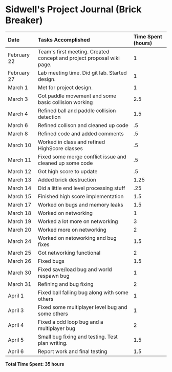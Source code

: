 # Sidwell's Project Journal (Brick Breaker) #

| **Date** | **Tasks Accomplished** | **Time Spent (hours)** |
|:---------|:-----------------------|:-----------------------|
| February 22 | Team's first meeting. Created concept and project proposal wiki page. | 1                      |
| February 27 | Lab meeting time. Did git lab. Started design.| 1                      |
| March 1  | Met for project design. | 1                      |
| March 3  | Got paddle movement and some basic collision working | 2.5                    |
| March 4  | Refined ball and paddle collision detection | 1.5                    |
| March 6  | Refined collison and cleaned up code| .5                     |
| March 8  | Refined code and added comments | .5                     |
| March 10 | Worked in class and refined HighScore classes| .5                     |
| March 11 | Fixed some merge conflict issue and cleaned up some code| .5                     |
| March 12 | Got high score to update| .5                     |
| March 13 | Added brick destruction| 1.25                   |
| March 14 | Did a little end level processing stuff| .25                    |
| March 15 | Finished high score implementation| 1.5                    |
| March 17 | Worked on bugs and memory leaks| 1.5                    |
| March 18 | Worked on networking   | 1                      |
| March 19 | Worked a lot more on networking| 3                      |
| March 20 | Worked more on networking| 2                      |
| March 24 | Worked on netoworking and bug fixes| 1.5                    |
| March 25 | Got networking functional| 2                      |
| March 26 | Fixed bugs             | 1.5                    |
| March 30 | Fixed save/load bug and world respawn bug| 1                      |
| March 31 | Refining and bug fixing| 2                      |
| April 1  | Fixed ball falling bug along with some others| 1                      |
| April 3  | Fixed some multiplayer level bug and some others| 1                      |
| April 4  | Fixed a odd loop bug and a multiplayer bug| 2                      |
| April 5  | Small bug fixing and testing. Test plan writing.| 1.5                    |
| April 6  | Report work and final testing| 1.5                    |

**Total Time Spent: 35 hours**